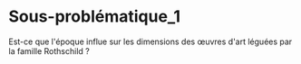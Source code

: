 # Sous-problématique_1
Est-ce que l'époque influe sur les dimensions des œuvres d'art léguées par la famille Rothschild ?
